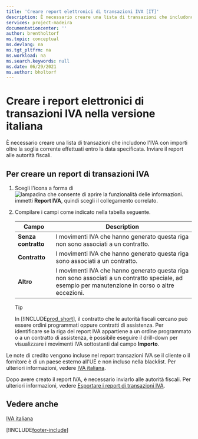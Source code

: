 ```yaml
---
title: 'Creare report elettronici di transazioni IVA [IT]'
description: È necessario creare una lista di transazioni che includono l'IVA con importi oltre la soglia corrente effettuati entro la data specificata.
services: project-madeira
documentationcenter: ''
author: brentholtorf
ms.topic: conceptual
ms.devlang: na
ms.tgt_pltfrm: na
ms.workload: na
ms.search.keywords: null
ms.date: 06/29/2021
ms.author: bholtorf
---
```

# Creare i report elettronici di transazioni IVA nella versione italiana
È necessario creare una lista di transazioni che includono l'IVA con importi oltre la soglia corrente effettuati entro la data specificata. Inviare il report alle autorità fiscali.  

## Per creare un report di transazioni IVA  

1.  Scegli l'icona a forma di ![lampadina che consente di aprire la funzionalità delle informazioni.](../../media/ui-search/search_small.png "Informazioni sull'operazione che si desidera eseguire") immetti **Report IVA**, quindi scegli il collegamento correlato.  
2.  Compilare i campi come indicato nella tabella seguente.  

    |Campo|Description|  
    |-------------------------------------|---------------------------------------|  
    |**Senza contratto**|I movimenti IVA che hanno generato questa riga non sono associati a un contratto.|  
    |**Contratto**|I movimenti IVA che hanno generato questa riga sono associati a un contratto.|  
    |**Altro**|I movimenti IVA che hanno generato questa riga non sono associati a un contratto speciale, ad esempio per manutenzione in corso o altre eccezioni.|  

    > [!TIP]  
    >  In [!INCLUDE[prod_short](../../includes/prod_short.md)], il contratto che le autorità fiscali cercano può essere ordini programmati oppure contratti di assistenza. Per identificare se la riga del report IVA appartiene a un ordine programmato o a un contratto di assistenza, è possibile eseguire il drill-down per visualizzare i movimenti IVA sottostanti dal campo **Importo**.  

Le note di credito vengono incluse nel report transazioni IVA se il cliente o il fornitore è di un paese esterno all'UE e non incluso nella blacklist. Per ulteriori informazioni, vedere [IVA italiana](italian-vat.md).  

Dopo avere creato il report IVA, è necessario inviarlo alle autorità fiscali. Per ulteriori informazioni, vedere [Esportare i report di transazioni IVA](how-to-export-vat-transactions-reports.md).  

## Vedere anche  
 [IVA italiana](italian-vat.md)


[!INCLUDE[footer-include](../../includes/footer-banner.md)]